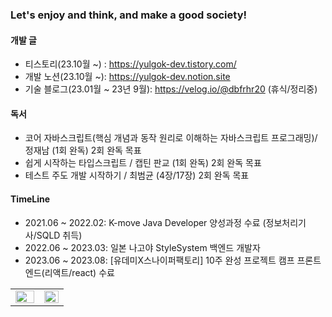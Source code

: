 ### Let's enjoy and think, and make a good society!

#### 개발 글
- 티스토리(23.10월 ~) : https://yulgok-dev.tistory.com/
- 개발 노션(23.10월 ~): https://yulgok-dev.notion.site
- 기술 블로그(23.01월 ~ 23년 9월): https://velog.io/@dbfrhr20 (휴식/정리중)

#### 독서
- 코어 자바스크립트(핵심 개념과 동작 원리로 이해하는 자바스크립트 프로그래밍)/ 정재남 (1회 완독) 2회 완독 목표
- 쉽게 시작하는 타입스크립트 / 캡틴 판교 (1회 완독) 2회 완독 목표
- 테스트 주도 개발 시작하기 / 최범균 (4장/17장) 2회 완독 목표

#### TimeLine
- 2021.06 ~ 2022.02: K-move Java Developer 양성과정 수료 (정보처리기사/SQLD 취득)
- 2022.06 ~ 2023.03: 일본 나고야 StyleSystem 백엔드 개발자
- 2023.06 ~ 2023.08: [유데미X스나이퍼팩토리] 10주 완성 프로젝트 캠프 프론트엔드(리액트/react) 수료

<table><tr><td valign="top" width="54%">
  <img src="https://github-readme-stats.vercel.app/api?username=leeyulgok&show_icons=true&theme=react&count_private=true&hide_border=true" align="left" style="width: 100%" />
</td><td valign="top" width="46%">
  <img src="https://github-readme-stats.vercel.app/api/top-langs/?username=leeyulgok&hide_border=true&layout=compact&theme=react" align="left" style="width: 100%" />
</td></tr></table>
